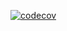 [![codecov](https://codecov.io/gh/alnfedorov/rada/branch/main/graph/badge.svg?token=9TF8UQD0PD)](https://codecov.io/gh/alnfedorov/rada)